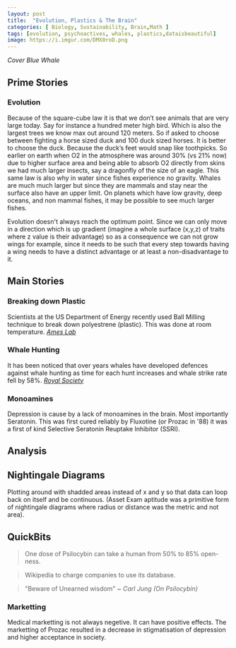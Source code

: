 ```yaml
---
layout: post
title:  "Evolution, Plastics & The Brain"
categories: [ Biology, Sustainability, Brain,Math ]
tags: [evolution, psychoactives, whales, plastics,dataisbeautiful]
image: https://i.imgur.com/DMX0roD.png
---
```


*Cover Blue Whale*

## Prime Stories

### Evolution
Because of the square-cube law it is that we don’t see animals that are very large today. Say for instance a hundred meter high bird. Which is also the largest trees we know max out around 120 meters. So if asked to choose between fighting a horse sized duck and 100 duck sized horses. It is better to choose the duck. Because the duck’s feet would snap like toothpicks. So earlier on earth when O2 in the atmosphere was around 30% (vs 21% now) due to higher surface area and being able to absorb O2 directly from skins we had much larger insects, say a dragonfly of the size of an eagle. This same law is also why in water since fishes experience no gravity. Whales are much much larger but since they are mammals and stay near the surface also have an upper limit. On planets which have low gravity, deep oceans, and non mammal fishes, it may be possible to see much larger fishes.

Evolution doesn't always reach the optimum point. Since we can only move in a direction which is up gradient (imagine a whole surface (x,y,z) of traits where z value is their advantage) so as a consequence we can not grow wings for example, since it needs to be such that every step towards having a wing needs to have a distinct advantage or at least a non-disadvantage to it.


## Main Stories

### Breaking down Plastic
Scientists at the US Department of Energy recently used Ball Milling technique to break down polyestrene (plastic). This was done at room temperature. [*Ames Lab*](https://www.ameslab.gov/news/polystyrene-waste-is-everywhere-and-it-s-not-biodegradable-scientists-just-found-a-way-to)

### Whale Hunting
It has been noticed that over years whales have developed defences against whale hunting as time for each hunt increases and whale strike rate fell by 58%. [*Royal Society*](https://royalsocietypublishing.org/doi/full/10.1098/rsbl.2021.0030?af=R&)

### Monoamines
Depression is cause by a lack of monoamines in the brain. Most importantly Seratonin. This was first cured reliably by Fluxotine (or Prozac in '88) it was a first of kind Selective Seratonin Reuptake Inhibitor (SSRI).


## Analysis

## Nightingale Diagrams
Plotting around with shadded areas instead of x and y so that data can loop back on itself and be continuous. (Asset Exam aptitude was a primitive form of nightingale diagrams where radius or distance was the metric and not area).


## QuickBits
> One dose of Psilocybin can take a human from 50% to 85% open-ness.

> Wikipedia to charge companies to use its database.

> "Beware of Unearned wisdom" ~ *Carl Jung (On Psilocybin)*

### Marketting
Medical marketting is not always negetive. It can have positive effects. The marketting of Prozac resulted in a decrease in stigmatisation of depression and higher acceptance in society.